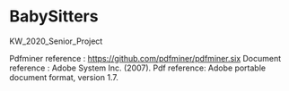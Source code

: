 # BabySitters
KW_2020_Senior_Project


Pdfminer reference : https://github.com/pdfminer/pdfminer.six
Document reference : Adobe System Inc. (2007). Pdf reference: Adobe portable document format, version 1.7.
